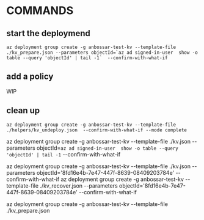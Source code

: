 # COMMANDS

## start the deploymend

```
az deployment group create -g anbossar-test-kv --template-file ./kv_prepare.json --parameters objectId=`az ad signed-in-user  show -o table --query 'objectId' | tail -1`  --confirm-with-what-if

```

## add a policy

WIP

## clean up
```
az deployment group create -g anbossar-test-kv --template-file ./helpers/kv_undeploy.json  --confirm-with-what-if --mode complete
```


az deployment group create -g anbossar-test-kv --template-file ./kv.json --parameters objectId=`az ad signed-in-user  show -o table --query 'objectId' | tail -1`  --confirm-with-what-if

az deployment group create -g anbossar-test-kv --template-file ./kv.json --parameters objectId='8fd16e4b-7e47-447f-8639-08409203784e'  --confirm-with-what-if
az deployment group create -g anbossar-test-kv --template-file ./kv_recover.json --parameters objectId='8fd16e4b-7e47-447f-8639-08409203784e'  --confirm-with-what-if

az deployment group create -g anbossar-test-kv --template-file ./kv_prepare.json 



